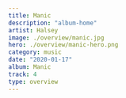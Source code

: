 ```yaml
---
title: Manic
description: "album-home"
artist: Halsey
image: ./overview/manic.jpg
hero: ./overview/manic-hero.png
category: music
date: "2020-01-17"
album: Manic
track: 4
type: overview
---
```


